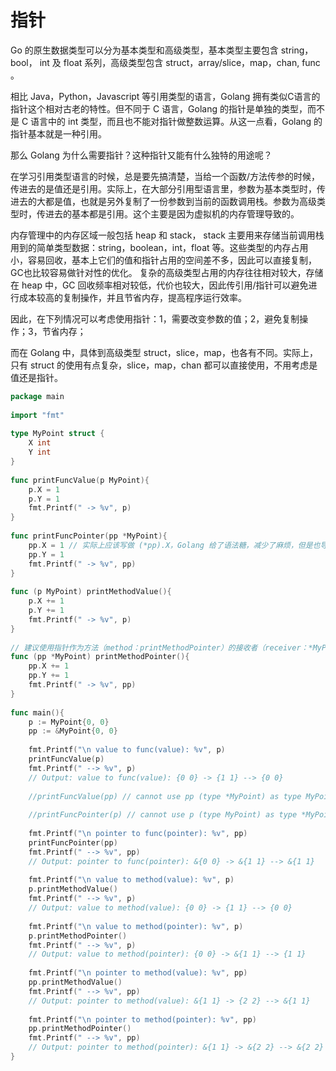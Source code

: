 # 指针

Go 的原生数据类型可以分为基本类型和高级类型，基本类型主要包含 string， bool， int 及 float 系列，高级类型包含 struct，array/slice，map，chan, func 。
 
相比 Java，Python，Javascript 等引用类型的语言，Golang 拥有类似C语言的指针这个相对古老的特性。但不同于 C 语言，Golang 的指针是单独的类型，而不是 C 语言中的 int 类型，而且也不能对指针做整数运算。从这一点看，Golang 的指针基本就是一种引用。
 
那么 Golang 为什么需要指针？这种指针又能有什么独特的用途呢？
 
在学习引用类型语言的时候，总是要先搞清楚，当给一个函数/方法传参的时候，传进去的是值还是引用。实际上，在大部分引用型语言里，参数为基本类型时，传进去的大都是值，也就是另外复制了一份参数到当前的函数调用栈。参数为高级类型时，传进去的基本都是引用。这个主要是因为虚拟机的内存管理导致的。
 
内存管理中的内存区域一般包括 heap 和 stack， stack 主要用来存储当前调用栈用到的简单类型数据：string，boolean，int，float 等。这些类型的内存占用小，容易回收，基本上它们的值和指针占用的空间差不多，因此可以直接复制，GC也比较容易做针对性的优化。 复杂的高级类型占用的内存往往相对较大，存储在 heap 中，GC 回收频率相对较低，代价也较大，因此传引用/指针可以避免进行成本较高的复制操作，并且节省内存，提高程序运行效率。
 
因此，在下列情况可以考虑使用指针：1，需要改变参数的值；2，避免复制操作；3，节省内存；
 
而在 Golang 中，具体到高级类型 struct，slice，map，也各有不同。实际上，只有 struct 的使用有点复杂，slice，map，chan 都可以直接使用，不用考虑是值还是指针。
 
```go
package main
 
import "fmt"
 
type MyPoint struct {
    X int
    Y int
}
 
func printFuncValue(p MyPoint){
    p.X = 1
    p.Y = 1
    fmt.Printf(" -> %v", p)
}
 
func printFuncPointer(pp *MyPoint){
    pp.X = 1 // 实际上应该写做 (*pp).X，Golang 给了语法糖，减少了麻烦，但是也导致了 * 的不一致
    pp.Y = 1
    fmt.Printf(" -> %v", pp)
}
 
func (p MyPoint) printMethodValue(){
    p.X += 1
    p.Y += 1
    fmt.Printf(" -> %v", p)
}
 
// 建议使用指针作为方法（method：printMethodPointer）的接收者（receiver：*MyPoint），一是可以修改接收者的值，二是可以避免大对象的复制
func (pp *MyPoint) printMethodPointer(){
    pp.X += 1
    pp.Y += 1
    fmt.Printf(" -> %v", pp)
}
 
func main(){
    p := MyPoint{0, 0}
    pp := &MyPoint{0, 0}
 
    fmt.Printf("\n value to func(value): %v", p)
    printFuncValue(p)
    fmt.Printf(" --> %v", p)
    // Output: value to func(value): {0 0} -> {1 1} --> {0 0}
 
    //printFuncValue(pp) // cannot use pp (type *MyPoint) as type MyPoint in argument to printFuncValue
 
    //printFuncPointer(p) // cannot use p (type MyPoint) as type *MyPoint in argument to printFuncPointer
 
    fmt.Printf("\n pointer to func(pointer): %v", pp)
    printFuncPointer(pp)
    fmt.Printf(" --> %v", pp)
    // Output: pointer to func(pointer): &{0 0} -> &{1 1} --> &{1 1}
 
    fmt.Printf("\n value to method(value): %v", p)
    p.printMethodValue()
    fmt.Printf(" --> %v", p)
    // Output: value to method(value): {0 0} -> {1 1} --> {0 0}
 
    fmt.Printf("\n value to method(pointer): %v", p)
    p.printMethodPointer()
    fmt.Printf(" --> %v", p)
    // Output: value to method(pointer): {0 0} -> &{1 1} --> {1 1}
 
    fmt.Printf("\n pointer to method(value): %v", pp)
    pp.printMethodValue()
    fmt.Printf(" --> %v", pp)
    // Output: pointer to method(value): &{1 1} -> {2 2} --> &{1 1}
 
    fmt.Printf("\n pointer to method(pointer): %v", pp)
    pp.printMethodPointer()
    fmt.Printf(" --> %v", pp)
    // Output: pointer to method(pointer): &{1 1} -> &{2 2} --> &{2 2}
}
```